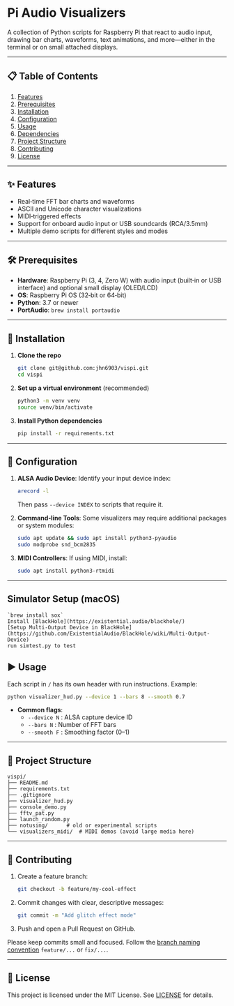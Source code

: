 # Pi Audio Visualizers

A collection of Python scripts for Raspberry Pi that react to audio input, drawing bar charts, waveforms, text animations, and more—either in the terminal or on small attached displays.

---

## 📋 Table of Contents
1. [Features](#features)
2. [Prerequisites](#prerequisites)
3. [Installation](#installation)
4. [Configuration](#configuration)
5. [Usage](#usage)
6. [Dependencies](#dependencies)
7. [Project Structure](#project-structure)
8. [Contributing](#contributing)
9. [License](#license)

---

## ✨ Features
- Real‑time FFT bar charts and waveforms
- ASCII and Unicode character visualizations
- MIDI‑triggered effects
- Support for onboard audio input or USB soundcards (RCA/3.5mm)
- Multiple demo scripts for different styles and modes

---

## 🛠 Prerequisites
- **Hardware**: Raspberry Pi (3, 4, Zero W) with audio input (built‑in or USB interface) and optional small display (OLED/LCD)
- **OS**: Raspberry Pi OS (32‑bit or 64‑bit)
- **Python**: 3.7 or newer
- **PortAudio**: `brew install portaudio`

---

## 🚀 Installation
1. **Clone the repo**
    ```bash
    git clone git@github.com:jhn6903/vispi.git
    cd vispi
    ```

2. **Set up a virtual environment** (recommended)
    ```bash
    python3 -m venv venv
    source venv/bin/activate
    ```

3. **Install Python dependencies**
    ```bash
    pip install -r requirements.txt
    ```

---

## 🔧 Configuration
1. **ALSA Audio Device**: Identify your input device index:
    ```bash
    arecord -l
    ```
    Then pass `--device INDEX` to scripts that require it.

2. **Command‑line Tools**: Some visualizers may require additional packages or system modules:
    ```bash
    sudo apt update && sudo apt install python3-pyaudio
    sudo modprobe snd_bcm2835
    ```

3. **MIDI Controllers**: If using MIDI, install:
    ```bash
    sudo apt install python3-rtmidi
    ```

---

## Simulator Setup (macOS)
    `brew install sox`
    Install [BlackHole](https://existential.audio/blackhole/) 
    [Setup Multi-Output Device in BlackHole](https://github.com/ExistentialAudio/BlackHole/wiki/Multi-Output-Device)
    run simtest.py to test

## ▶️ Usage
Each script in `/` has its own header with run instructions. Example:
```bash
python visualizer_hud.py --device 1 --bars 8 --smooth 0.7
```

- **Common flags**:
  - `--device N` : ALSA capture device ID
  - `--bars N` : Number of FFT bars
  - `--smooth F` : Smoothing factor (0–1)

---

## 📂 Project Structure
```
vispi/
├── README.md
├── requirements.txt
├── .gitignore
├── visualizer_hud.py
├── console_demo.py
├── fftv_pat.py
├── launch_random.py
├── notusing/      # old or experimental scripts
└── visualizers_midi/  # MIDI demos (avoid large media here)
```

---

## 🤝 Contributing
1. Create a feature branch:
   ```bash
   git checkout -b feature/my-cool-effect
   ```
2. Commit changes with clear, descriptive messages:
   ```bash
   git commit -m "Add glitch effect mode"
   ```
3. Push and open a Pull Request on GitHub.

Please keep commits small and focused. Follow the [branch naming convention](https://www.git-scm.com/book/en/v2/Git-Branching-Branch-Naming) `feature/...` or `fix/...`.

---

## 📄 License
This project is licensed under the MIT License. See [LICENSE](LICENSE) for details.

